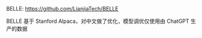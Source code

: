 


BELLE:  https://github.com/LianjiaTech/BELLE

BELLE 基于 Stanford Alpaca，对中文做了优化，模型调优仅使用由 ChatGPT 生产的数据
